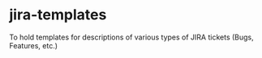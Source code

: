 # jira-templates
To hold templates for descriptions of various types of JIRA tickets (Bugs, Features, etc.)
